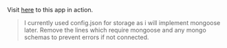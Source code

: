 Visit [here](https://url.nandhu.me) to this app in action.
> I currently used config.json for storage as i will implement mongoose later.
> Remove the lines which require mongoose and any mongo schemas to prevent errors if not connected.
